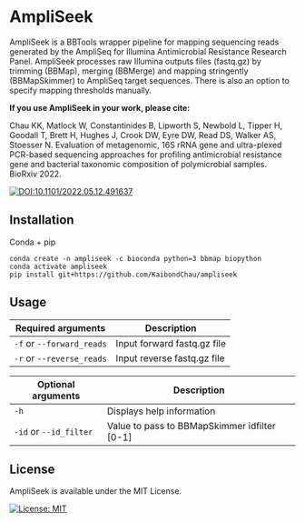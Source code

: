 # AmpliSeek
AmpliSeek is a BBTools wrapper pipeline for mapping sequencing reads generated by the AmpliSeq for Illumina Antimicrobial Resistance Research Panel. AmpliSeek processes raw Illumina outputs files (fastq.gz) by trimming (BBMap), merging (BBMerge) and mapping stringently (BBMapSkimmer) to AmpliSeq target sequences. There is also an option to specify mapping thresholds manually. 

**If you use AmpliSeek in your work, please cite:**

Chau KK, Matlock W, Constantinides B, Lipworth S, Newbold L, Tipper H, Goodall T, Brett H, Hughes J, Crook DW, Eyre DW, Read DS, Walker AS, Stoesser N. Evaluation of metagenomic, 16S rRNA gene and ultra-plexed PCR-based sequencing approaches for profiling antimicrobial resistance gene and bacterial taxonomic composition of polymicrobial samples. BioRxiv 2022.

[![DOI:10.1101/2022.05.12.491637](http://img.shields.io/badge/DOI-10.1101/2022.05.12.491637-B31B1B.svg)](https://doi.org/10.1101/2022.05.12.491637)

## Installation
Conda + pip
```
conda create -n ampliseek -c bioconda python=3 bbmap biopython
conda activate ampliseek
pip install git+https://github.com/KaibondChau/ampliseek
```

## Usage
| Required arguments | Description |
| --- | --- |
| `-f` or `--forward_reads` | Input forward fastq.gz file |
| `-r` or `--reverse_reads` | Input reverse fastq.gz file |

| Optional arguments | Description |
| --- | --- |
| `-h` | Displays help information |
| `-id` or `--id_filter` | Value to pass to BBMapSkimmer idfilter [0-1] |

## License
 AmpliSeek is available under the MIT License.
 
 [![License: MIT](https://img.shields.io/badge/License-MIT-yellow.svg)](https://opensource.org/licenses/MIT)
